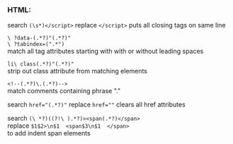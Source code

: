 ### HTML:             
search `(\s*)</script>` replace `</script>` puts all closing tags on same line             
             
`\ ?data-(.*?)"(.*?)" `             
`\ ?tabindex=(".*") `             
match all tag attributes starting with with or without leading spaces             
             
             
`li\ class(.*?)"(.*?)" `             
strip out class attribute from matching elements             
             
`<!--(.*?)\.(.*?)-->`             
match comments containing phrase "."             
             
search `href="(.*?)"` replace `href=""` clears all href attributes             
             
search `(\ *?)((?!\ ).*?)><span(.*?)</span> `             
replace `$1$2>\n$1  <span$3\n$1  </span> `             
to add indent span elements             
             
